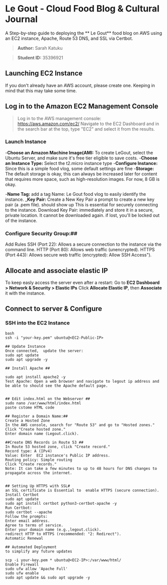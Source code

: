 
# Le Gout - Cloud Food Blog & Cultural Journal
A Step-by-step guide to deploying the ** Le Gout** food blog on AWS using an EC2 instance, Apache, Route 53 DNS, and SSL via Certbot.

>**Author:** Sarah Katuku

>**Student ID:** 35396921

## Launching EC2 Instance ##
If you don't already have an AWS account, please create one. Keeping in mind that this may take some time.
## Log in to the Amazon EC2 Management Console ##
>Log in to the AWS management console: https://aws.amazon.com/ec2/
Navigate to the EC2 Dashboard and in the search bar at the top, type "EC2" and select it from the
results.

### Launch Instance
-**Choose an Amazon Machine Image(AMI:**
To create LeGout, select the Ubuntu Server, and make sure it's free tier eligible to save costs.
-**Choose an Instance Type:**
Select the t2.micro instance type
-**Configure Instance:**
Since this is a simple food vlog, some default settings are fine 
-**Storage:** The default storage is okay, this can always be increased later for content that requires more space, such as high-resolution images. For now, 8 GB is  okay.

-**Name Tag:** add a tag
Name: Le Gout food vlog  to easily identify the instance.
_**Key Pair:** Create a New Key Pair
a prompt to create a new key pair (a .pem file). should show up
This is essential for securely connecting to the instance.
Download Key Pair: immediately and store it in a secure, private location. It cannot be downloaded again. if lost, you'll be locked out of the instance.

### Configure Security Group:##
Add Rules SSH (Port 22): Allows a secure connection to the instance via the command line.
HTTP (Port 80): Allows web traffic (unencrypted).
HTTPS (Port 443): Allows secure web traffic (encrypted): Allow SSH Access").

## Allocate and associate elastic IP 
To keep easly access the server even after a restart:
Go to **EC2 Dashboard > Network & Security > Elastic IPs**
Click **Allocate Elastic IP**, then **Associate** it with the instance.


## Connect to server & Configure
### SSH into the EC2 Instance

```
bash
ssh -i "your-key.pem" ubuntu@<EC2-Public-IP>

## Update Instance
Once connected,  update the server:
sudo apt update
sudo apt upgrade -y

## Install Apache ##

sudo apt install apache2 -y
Test Apache: Open a web browser and navigate to legout ip address and be able to should see the Apache default page.


## Edit index.html on the Webserver ##
sudo nano /var/www/html/index.html
paste cstome HTML code

## Register a Domain Name:##
Create a Hosted Zone
In the AWS console, search for "Route 53" and go to "Hosted zones."
Click "Create hosted zone."
Enter domain name (Legout.click).

##Create DNS Records in Route 53 ##
In Route 53 hosted zone, click "Create record."
Record type: A (IPv4)
Value: Enter  EC2 instance's Public IP address.
Routing policy: Simple routing
Click "Create records."
Note: It can take a few minutes to up to 48 hours for DNS changes to propagate across the internet.


## Setting Up HTTPS with SSL#
an SSL certificate is Essential to  enable HTTPS (secure connection).
Install Certbot 
sudo apt update
sudo apt install certbot python3-certbot-apache -y
Run Certbot:
sudo certbot --apache
Follow the prompts:
Enter email address.
Agree to terms of service.
Enter your domain name (e.g.,legout.click).
redirect HTTP to HTTPS (recommended: "2: Redirect").
Automatic Renewal

## Automated Deployment
to simplify any future updates

scp -i your-key.pem * ubuntu@<EC2-IP>:/var/www/html/
Enable Firewall
sudo ufw allow 'Apache Full'
sudo ufw enable
sudo apt update && sudo apt upgrade -y




















